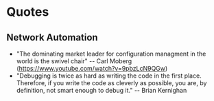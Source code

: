 # Quotes

## Network Automation
* "The dominating market leader for configuration managment in the world is the swivel chair" -- Carl Moberg (https://www.youtube.com/watch?v=9pbzLcN9QGw)
* "Debugging is twice as hard as writing the code in the first place. Therefore, if you write the code as cleverly as possible, you are, by definition, not smart enough to debug it." -- Brian Kernighan

